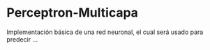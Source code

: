 # Perceptron-Multicapa
Implementación básica de una red neuronal, el cual será usado para predecir ...
